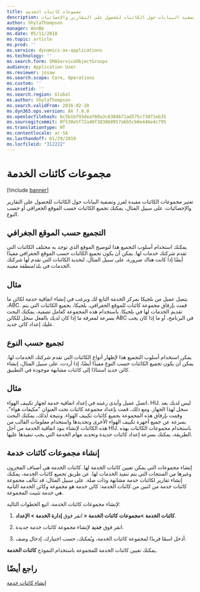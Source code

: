 ```yaml
---
title: مجموعات كائنات الخدمة
description: تعتبر مجموعات الكائنات مفيدة لفرز وتصفية البيانات حول الكائنات للحصول على التقارير والإحصائيات.
author: ShylaThompson
manager: AnnBe
ms.date: 05/11/2018
ms.topic: article
ms.prod: ''
ms.service: dynamics-ax-applications
ms.technology: ''
ms.search.form: SMAServiceObjectGroups
audience: Application User
ms.reviewer: josaw
ms.search.scope: Core, Operations
ms.custom: ''
ms.assetid: ''
ms.search.region: Global
ms.author: ShylaThompson
ms.search.validFrom: 2016-02-28
ms.dyn365.ops.version: AX 7.0.0
ms.openlocfilehash: bc5b1bf93deaf60a3c6384671ad575c73871eb35
ms.sourcegitcommit: 0f530e5f72a40f383868957a6b5cb0e446e4c795
ms.translationtype: HT
ms.contentlocale: ar-SA
ms.lasthandoff: 01/29/2019
ms.locfileid: "312222"
---
```

# <a name="service-object-groups"></a>مجموعات كائنات الخدمة 

[!include [banner](../includes/banner.md)]

تعتبر مجموعات الكائنات مفيدة لفرز وتصفية البيانات حول الكائنات للحصول على التقارير والإحصائيات. على سبيل المثال، يمكنك تجميع الكائنات حسب الموقع الجغرافي أو حسب النوع.

## <a name="group-by-geographical-location"></a>التجميع حسب الموقع الجغرافي

يمكنك استخدام أسلوب التجميع هذا لتوضيح الموقع الذي توجد به مختلف الكائنات التي تقدم شركتك خدمات لها. يمكن أن يكون تجميع الكائنات حسب الموقع الجغرافي مفيدًا أيضًا إذا كانت هناك ضرورة، على سبيل المثال، لتحديد الكائنات التي تقدم لها شركتك الخدمات في بلد/منطقة معينة.

## <a name="example"></a>مثال

يتصل عميل من بلجيكا بمركز الخدمة التابع لك ويرغب في إنشاء اتفاقية خدمة لكائن ما ،ABC. قمت بإرفاق مجموعة كائنات للموقع الجغرافي، بلجيكا، بجميع الكائنات التي يتم تقديم الخدمات لها في بلجيكا. باستخدام هذه المجموعة كعامل تصفية، يمكنك البحث بسرعة لمعرفة ما إذا كان لديك بالفعل سجل للكائن ABC في البرنامج، أو ما إذا كان يجب عليك إعداد كائن جديد. 

## <a name="group-by-type"></a>تجميع حسب النوع

يمكن استخدام أسلوب التجميع هذا لإظهار أنواع الكائنات التي تقدم شركتك الخدمات لها. يمكن أن يكون تجميع الكائنات حسب النوع مفيدًا أيضًا، إذا أردت، على سبيل المثال، إنشاء كائن جديد استنادًا إلى كائنات مشابهة موجودة في التطبيق.

## <a name="example"></a>مثال

اتصل عميل وأبدى رغبته في إعداد اتفاقية خدمة لجهاز تكييف الهواء، HIJ. ليس لديك بعد سجل لهذا الجهاز. ومع ذلك، قمت بإعداد مجموعة كائنات تحت العنوان "مكيفات هواء"، وقمت بإرفاق هذه المجموعة بجميع كائنات تكييف الهواء. ونتيجة لذلك، يمكنك البحث بسرعة عن جميع أجهزة تكييف الهواء الأخرى وتحديدها واستخدام معلومات القالب من هذه الكائنات لإنشاء بنود اتفاقية الخدمة من أجل HIJ. باستخدام مجموعات الكائنات بهذه الطريقة، يمكنك بسرعة إعداد كائنات جديدة وتحديد مهام الخدمة التي يجب تنفيذها عليها. 

## <a name="create-service-object-groups"></a>إنشاء مجموعات كائنات خدمة

إنشاء مجموعات التي يمكن تعيين كائنات الخدمة لها. كائنات الخدمة هي أصناف المخزون وغيرها من المنتجات التي يتم تنفيذ الخدمات لها. عن طريق تجميع كائنات الخدمة، يمكنك إنشاء تقارير لكائنات خدمة مشابهة وذات صلة. على سبيل المثال، قد تتألف مجموعة كائنات خدمة من اثنين من كائنات الخدمة: كائن خدمة هو مجموعة وكائن الخدمة الثانية هي خدمة تثبيت المجموعة.

لإنشاء مجموعات كائنات الخدمة، اتبع الخطوات التالية:

1. انقر فوق **إدارة الخدمة > الإعداد‏‎ > كائنات الخدمة >مجموعات كائنات الخدمة**.

2. انقر فوق **جديد** لإنشاء مجموعة كائنات خدمة جديدة.

3. أدخل اسمًا فريدًا لمجموعة كائنات الخدمة، ويُمكنك، حسب اختيارك، إدخال وصف.

يمكنك تعيين كائنات الخدمة للمجموعة باستخدام النموذج **كائنات الخدمة**. 

## <a name="see-also"></a>راجع أيضًا

[إنشاء كائنات خدمة](create-service-objects.md)


